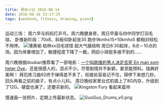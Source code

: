 ```yaml
---
title: 周末小记 2016-08-14
date: 2016-08-16 23:17:25
tags: [weekend, fitness, drawing, piano]
---
```

运动三场：
周六早与妈妈打乒乓，周六晚健身房，周日早晨与四中同学打羽毛球。
卧推新阶段：70x8，斜板仰卧起坐35 跑步9kmhx15+10kmhx5 都相对轻松不用停。
![蒲黄榆 柏林xx羽毛球馆 超大气膜结构](https://github.com/veslam/ImagesForBlog/raw/master/res/20160816_01_Weekend.jpg)
周日6:30起床，8点－10点的场。因为体重增加了，敏捷程度下降了一截，网前小球挺多接不到的……

周六晚根据douban推荐看了一部电影：[一个叫欧维的男人决定去死 En man som heter Ove](https://movie.douban.com/subject/26628357/)，还是很感人的，泪点不少。尽管剧情并不新颖，甚至能预料。瑞典好美啊！
拜厄练习曲92终于弹得差不多了，衔接处容易记不住，得停下来想几秒。回头再看之前的曲子，有点小儿科。
周日晚给家里台式机插上了8G内存，升级到了12G。硬盘也满了，还要买新的。
![Kingston Fury 看起来蛮帅](https://github.com/veslam/ImagesForBlog/raw/master/res/20160816_02_Weekend.jpg)

慢速画一张照片，定期上传最新状态。
![GuoGuo_Drums_v0.png](https://github.com/veslam/ImagesForBlog/raw/master/res/20160816_03_GuoGuo_drums.png)